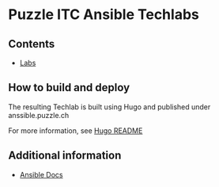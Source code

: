 # Puzzle ITC Ansible Techlabs

## Contents

* [Labs](hugo/content/labs)

## How to build and deploy

The resulting Techlab is built using Hugo and published under anssible.puzzle.ch

For more information, see [Hugo README](hugo/README.md)


## Additional information

* [Ansible Docs](https://docs.ansible.com/)
